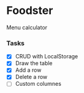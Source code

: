 # Foodster

Menu calculator

### Tasks

- [x] CRUD with LocalStorage
- [x] Draw the table
- [x] Add a row
- [x] Delete a row
- [ ] Custom columnes
